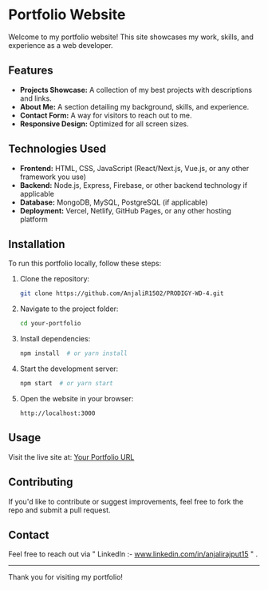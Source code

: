 # Portfolio Website

Welcome to my portfolio website! This site showcases my work, skills, and experience as a web developer.

## Features
- **Projects Showcase:** A collection of my best projects with descriptions and links.
- **About Me:** A section detailing my background, skills, and experience.
- **Contact Form:** A way for visitors to reach out to me.
- **Responsive Design:** Optimized for all screen sizes.

## Technologies Used
- **Frontend:** HTML, CSS, JavaScript (React/Next.js, Vue.js, or any other framework you use)
- **Backend:** Node.js, Express, Firebase, or other backend technology if applicable
- **Database:** MongoDB, MySQL, PostgreSQL (if applicable)
- **Deployment:** Vercel, Netlify, GitHub Pages, or any other hosting platform

## Installation
To run this portfolio locally, follow these steps:

1. Clone the repository:
   ```bash
   git clone https://github.com/AnjaliR1502/PRODIGY-WD-4.git
   ```
2. Navigate to the project folder:
   ```bash
   cd your-portfolio
   ```
3. Install dependencies:
   ```bash
   npm install  # or yarn install
   ```
4. Start the development server:
   ```bash
   npm start  # or yarn start
   ```
5. Open the website in your browser:
   ```
   http://localhost:3000
   ```

## Usage
Visit the live site at: [Your Portfolio URL]([https://your-portfolio.com](http://127.0.0.1:5500/index.html))

## Contributing
If you'd like to contribute or suggest improvements, feel free to fork the repo and submit a pull request.

## Contact
Feel free to reach out via " LinkedIn :- www.linkedin.com/in/anjalirajput15 " .

---
Thank you for visiting my portfolio!


